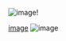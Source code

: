 
![image](https://github.com/Tesfamariam21/Multisim_Electronics_project/assets/117683605/8f36cd73-8d0c-4668-a091-f2935219b11e)!

[image](https://github.com/Tesfamariam21/Multisim_Electronics_project/assets/117683605/3b815e1d-6deb-4bc7-b512-5c853f3020e1)
![image](https://github.com/Tesfamariam21/Multisim_Electronics_project/assets/117683605/66b66510-bab6-4a6b-94b0-db2cc82d5ad3)
